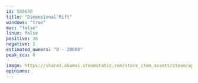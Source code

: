 ```yaml
---
id: 580630
title: "Dimensional Rift"
windows: "true"
mac: "false"
linux: false
positive: 36
negative: 1
estimated_owners: "0 - 20000"
peak_ccu: 0

image: https://shared.akamai.steamstatic.com/store_item_assets/steam/apps/580630/header.jpg?t=1491386399
opinions:
---
```

